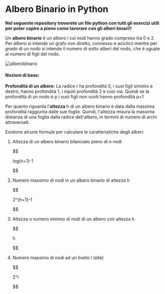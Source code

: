 # Albero Binario in Python

**Nel seguente repository troverete un file python con tutti gli esercizi utili per poter capire a pieno come lavorare con gli alberi binari!!**

Un **albero binario** è un albero i cui nodi hanno grado compreso tra 0 e 2. Per *albero* si intende un grafo non diretto, connesso e aciclico mentre per *grado* di un nodo si intende il numero di sotto alberi del nodo, che è uguale al numero di figli del nodo.

![alberobinario](https://github.com/moonchildgv/AlberiBinari-in-Python/assets/34889283/e306e2a6-fd11-4b39-8e64-301c191c9d39)

#### Nozioni di base:

**Profondità di un albero**: La radice r ha profondità 0, i suoi 
figli sinistro e destro, hanno profondità 1, i nipoti profondità 2 e 
così via. Quindi se la profondità di un nodo è p i suoi figli non vuoti 
hanno profondità p+1

Per quanto riguarda l'**altezza** h di un albero binario è 
data dalla massima profondità raggiunta dalle sue foglie. Quindi, 
l'altezza misura la massima distanza di una foglia dalla radice 
dell'albero, in termini di numero di archi attraversati.

Esistono alcune formule per calcolare le caratteristiche degli alberi:

1. Altezza di un albero binario bilanciato pieno di n nodi

   $$
   
   log(n+1)-1

   $$

2. Numero massimo di nodi in un albero binario di altezza h

   $$
   
   2^{h+1}-1

   $$

3. Altezza o numero minimo di nodi di un albero con altezza h

   $$

   h

   $$

4. Numero massimo di nodi ad un livello l (elle)

   $$

   2^l

   $$






